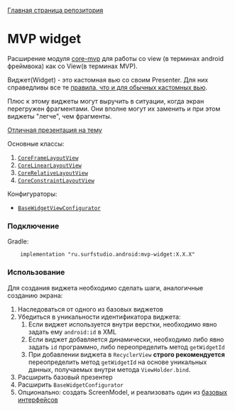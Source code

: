 [Главная страница репозитория](/docs/main.md)

# MVP widget

Расширение модуля [core-mvp][core-mvp] для работы со view
(в терминах android фреймвока) как со View(в терминах MVP).

Виджет(Widget) - это кастомная вью со своим Presenter. Для них справедливы
все те [правила, что и для обычных кастомных вью][custom].

Плюс к этому виджеты могут выручить в ситуации, когда экран перегружен
фрагментами. Они вполне могут их заменить и при этом виджеты "легче",
чем фрагменты.

[Отличная презентация на тему][pres]

Основные классы:

1. [`CoreFrameLayoutView`][frame]
2. [`CoreLinearLayoutView`][linear]
3. [`CoreRelativeLayoutView`][relative]
4. [`CoreConstraintLayoutView`][contraint]

Конфигураторы:

* [`BaseWidgetViewConfigurator`][conf]

### Подключение

Gradle:
```
    implementation "ru.surfstudio.android:mvp-widget:X.X.X"
```

### Использование

Для создания виджета необходимо сделать шаги, аналогичные созданию экрана:

1. Наследоваться от одного из базовых виджетов
1. Убедиться в уникальности идентификатора виджета: 
    1. Если виджет используется внутри верстки, необходимо явно задать ему `android:id` в XML
    1. Если виджет добавляется динамически, необходимо либо явно задать `id` программно,
    либо переопределить метод `getWidgetId`
    1. При добавлении виджета в `RecyclerView` **строго рекомендуется**
    переопределить метод `getWidgetId` на основе уникальных данных,
    получаемых внутри метода `ViewHolder.bind`.
1. Расширить базовый презентер
1. Расширить `BaseWidgetConfigurator`
1. Опционально: создать ScreenModel, и реализовать один из [базовых интерфейсов](src/main/java/ru/surfstudio/android/mvp/widget/base)

[custom]: ../../docs/ui/custom_views.md
[frame]: src/main/java/ru/surfstudio/android/mvp/widget/view/CoreFrameLayoutView.java
[linear]: src/main/java/ru/surfstudio/android/mvp/widget/view/CoreLinearLayoutView.java
[relative]: src/main/java/ru/surfstudio/android/mvp/widget/view/CoreRelativeLayoutView.java
[contraint]: src/main/java/ru/surfstudio/android/mvp/widget/view/CoreConstraintLayoutView.java
[conf]: src/main/java/ru/surfstudio/android/mvp/widget/configurator/BaseWidgetViewConfigurator.java
[pres]: https://docs.google.com/presentation/d/184of9d-fYnNXu9IHegDddK9lT5i7KU4II-rgijKQIh4/edit#slide=id.p
[core-mvp]: ../../mvp/lib-core-mvp/

